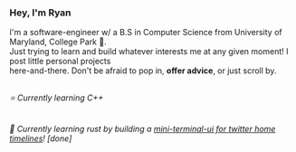 ### Hey, I'm Ryan

I'm a software-engineer w/ a B.S in Computer Science from University of Maryland, College Park 🐢. <br />
Just trying to learn and build whatever interests me at any given moment! I post little personal projects <br />
here-and-there. Don't be afraid to pop in, **offer advice**, or just scroll by.

##

###### :star: Currently learning C++
###### :crab: Currently learning rust by building a [mini-terminal-ui for twitter home timelines](https://github.com/RyanDBurke/mini-twitter-tui)! [done]
